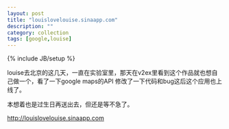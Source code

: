 ```yaml
---
layout: post
title: "louislovelouise.sinaapp.com"
description: ""
category: collection
tags: [google,louise]
---
```

{% include JB/setup %}

  louise去北京的这几天，一直在实验室里，那天在v2ex里看到这个作品就也想自己做一个，看了一下google maps的API 修改了一下代码和bug这后这个应用也上线了。

  本想着也是过生日再送出去，但还是等不急了。

  <http://louislovelouise.sinaapp.com>
